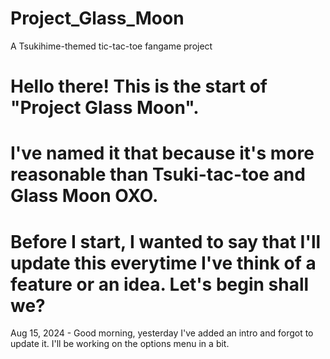 # Project_Glass_Moon
A Tsukihime-themed tic-tac-toe fangame project
# Hello there! This is the start of "Project Glass Moon".
# I've named it that because it's more reasonable than Tsuki-tac-toe and Glass Moon OXO.
# Before I start, I wanted to say that I'll update this everytime I've think of a feature or an idea. Let's begin shall we?
Aug 15, 2024 - Good morning, yesterday I've added an intro and forgot to update it. I'll be working on the options menu in a bit.

